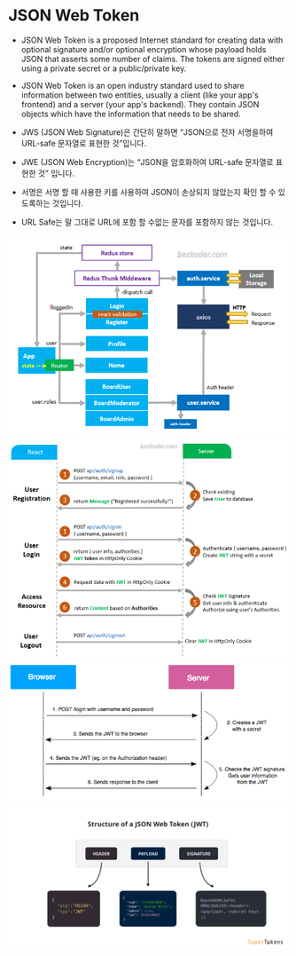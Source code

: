 # JSON Web Token

- JSON Web Token is a proposed Internet standard for creating data with optional signature and/or optional encryption whose payload holds JSON that asserts some number of claims. The tokens are signed either using a private secret or a public/private key.

- JSON Web Token is an open industry standard used to share information between two entities, usually a client (like your app's frontend) and a server (your app's backend). They contain JSON objects which have the information that needs to be shared.

- JWS (JSON Web Signature)은 간단히 말하면 “JSON으로 전자 서명을하여 URL-safe 문자열로 표현한 것”입니다. 
- JWE (JSON Web Encryption)는 “JSON을 암호화하여 URL-safe 문자열로 표현한 것” 입니다.
- 서명은 서명 할 때 사용한 키를 사용하여 JSON이 손상되지 않았는지 확인 할 수 있도록하는 것입니다. 
- URL Safe는 말 그대로 URL에 포함 할 수없는 문자를 포함하지 않는 것입니다.

![](images/redux-toolkit-authentication-example-project-overview.png)
![](images/redux-toolkit-authentication-example-flow.png)
![](images/JWT_tokens_EN.png)
![](images/jwt-structure.png)




